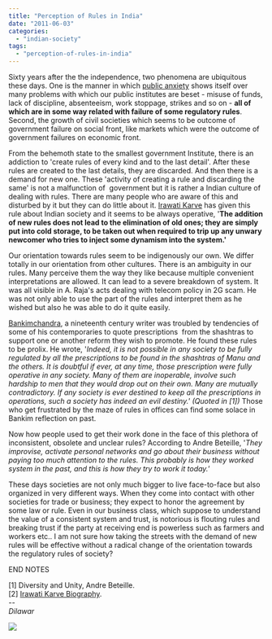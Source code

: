 ```yaml
---
title: "Perception of Rules in India"
date: "2011-06-03"
categories: 
  - "indian-society"
tags: 
  - "perception-of-rules-in-india"
---
```


Sixty years after the the independence, two phenomena are ubiquitous these days. One is the manner in which [public anxiety](http://www.thehindu.com/opinion/lead/article927895.ece) shows itself over many problems with which our public institutes are beset - misuse of funds, lack of discipline, absenteeism, work stoppage, strikes and so on - **all of which are in some way related with failure of some regulatory rules**. Second, the growth of civil societies which seems to be outcome of government failure on social front, like markets which were the outcome of government failures on economic front.  
  
From the behemoth state to the smallest government Institute, there is an addiction to 'create rules of every kind and to the last detail'. After these rules are created to the last details, they are discarded. And then there is a demand for new one. These 'activity of creating a rule and discarding the same' is not a malfunction of  government but it is rather a Indian culture of dealing with rules. There are many people who are aware of this and disturbed by it but they can do little about it. [Irawati Karve](http://en.wikipedia.org/wiki/Irawati_Karve) has given this rule about Indian society and it seems to be always operative, '**The addition of new rules does not lead to the elimination of old ones; they are simply put into cold storage, to be taken out when required to trip up any unwary newcomer who tries to inject some dynamism into the system.'**   
  
Our orientation towards rules seem to be indigenously our own. We differ totally in our orientation from other cultures. There is an ambiguity in our rules. Many perceive them the way they like because multiple convenient interpretations are allowed. It can lead to a severe breakdown of system. It was all visible in A. Raja's acts dealing with telecom policy in 2G scam. He was not only able to use the part of the rules and interpret them as he wished but also he was able to do it quite easily.  
  
  
[Bankimchandra](http://en.wikipedia.org/wiki/Bankim_Chandra_Chattopadhyay), a nineteenth century writer was troubled by tendencies of some of his contemporaries to quote prescriptions  from the shashtras to support one or another reform they wish to promote. He found these rules to be prolix. He wrote, '_Indeed, it is not possible in any society to be fully regulated by all the prescriptions to be found in the shashtras of Manu and the others. It is doubtful if ever, at any time, those prescription were fully operative in any society. Many of them are inoperable, involve such hardship to men that they would drop out on their own. Many are mutually contradictory. If any society is ever destined to keep all the prescriptions in operations, such a society has indeed an evil destiny.' (Quoted in \[1\])_ Those who get frustrated by the maze of rules in offices can find some solace in Bankim reflection on past.  
  
  
Now how people used to get their work done in the face of this plethora of inconsistent, obsolete and unclear rules? According to Andre Beteille, '_They improvise, activate personal networks and go about their business without paying too much attention to the rules. This probably is how they worked system in the past, and this is how they try to work it today.'_    
  
  
These days societies are not only much bigger to live face-to-face but also organized in very different ways. When they come into contact with other societies for trade or business; they expect to honor the agreement by some law or rule. Even in our business class, which suppose to understand the value of a consistent system and trust, is notorious is flouting rules and breaking trust if the party at receiving end is powerless such as farmers and workers etc.. I am not sure how taking the streets with the demand of new rules will be effective without a radical change of the orientation towards the regulatory rules of society?  
  
  
END NOTES  
  
\[1\] Diversity and Unity, Andre Beteille.  
\[2\] [Irawati Karve Biography](http://www.scribd.com/doc/46103004/Irawati-Karve-biography).  
_\--_  
_Dilawar_

![](https://blogger.googleusercontent.com/tracker/3794193585985230867-1437689543440482213?l=dilawarsays.blogspot.com)
